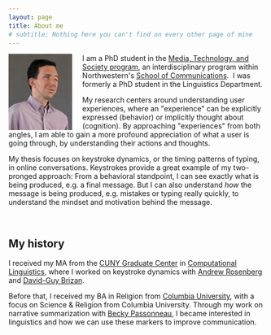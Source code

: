 ```yaml
---
layout: page
title: About me
# subtitle: Nothing here you can't find on every other page of mine
---
```


<img style="float: left; padding-right: 20px;" align="left" 
src="/img/nu_headshot-compressed.jpg" alt="headshot"
	title="My headshot" height="150" />


I am a PhD student in the [Media, Technology, and Society program](https://communication.northwestern.edu/programs/phd_media_technology_society), an interdisciplinary program within Northwestern's [School of Communications](https://communication.northwestern.edu).  I was formerly a PhD student in the Linguistics Department.

My research centers around understanding user experiences, where an "experience" can be explicitly expressed (behavior) or implicitly thought about (cognition). By approaching "experiences" from both angles, I am able to gain a more profound appreciation of what a user is going through, by understanding their actions and thoughts.

My thesis focuses on keystroke dynamics, or the timing patterns of typing, in online conversations. Keystrokes provide a great example of my two-pronged approach: From a behavioral standpoint, I can see exactly what is being produced, e.g. a final message. But I can also understand *how* the message is being produced, e.g. mistakes or typing really quickly, to understand the mindset and motivation behind the message.
  
<br>

## My history

I received my MA from the [CUNY Graduate Center](https://gc.cuny.edu/Home) in [Computational Linguistics](https://www.gc.cuny.edu/Page-Elements/Academics-Research-Centers-Initiatives/Doctoral-Programs/Linguistics/About-the-Program/Specializations/Computational-Linguistics), where I worked on keystroke dynamics with [Andrew Rosenberg](http://eniac.cs.qc.cuny.edu/andrew/) and [David-Guy Brizan](https://www.usfca.edu/faculty/david-guy-brizan).

Before that, I received my BA in Religion from [Columbia University](https://www.columbia.edu), with a focus on Science & Religion from Columbia University. Through my work on narrative summarization with [Becky Passonneau](https://sites.psu.edu/becky/), I became interested in linguistics and how we can use these markers to improve communication.